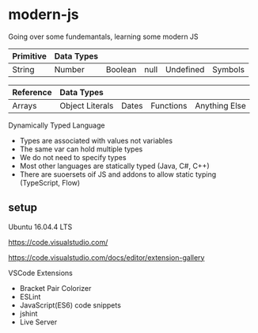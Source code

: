 # modern-js

Going over some fundemantals, learning some modern JS

| Primitive  | Data Types |||||
| ---------- |---|---|---|---|---|
| String     | Number | Boolean | null | Undefined | Symbols |

| Reference | Data Types ||||
| --------- | :--------- |---|---|---|
| Arrays    | Object Literals | Dates | Functions | Anything Else |

Dynamically Typed Language

- Types are associated with values not variables
- The same var can hold multiple types
- We do not need to specify types
- Most other languages are statically typed (Java, C#, C++)
- There are suoersets oif JS and addons to allow static typing (TypeScript, Flow)

## setup

Ubuntu 16.04.4 LTS

https://code.visualstudio.com/

https://code.visualstudio.com/docs/editor/extension-gallery

VSCode Extensions

- Bracket Pair Colorizer
- ESLint
- JavaScript(ES6) code snippets
- jshint
- Live Server

